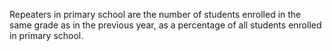 Repeaters in primary school are the number of students enrolled in the same grade as in the previous year, as a percentage of all students enrolled in primary school.
